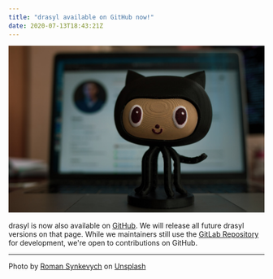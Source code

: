 ```yaml
---
title: "drasyl available on GitHub now!"
date: 2020-07-13T18:43:21Z
---
```


![A figurine of an oktokat in the center, in the background a laptop with the main page of the GitHub open.](/img/roman-synkevych-wX2L8L-fGeA-unsplash.jpg)

drasyl is now also available on [GitHub](https://github.com/drasyl-overlay/drasyl).
We will release all future drasyl versions on that page.
While we maintainers still use the [GitLab Repository](https://git.informatik.uni-hamburg.de/sane-public/drasyl) for development, we're open to contributions on GitHub.

---

Photo by [Roman Synkevych](https://unsplash.com/@synkevych) on [Unsplash](https://unsplash.com/)